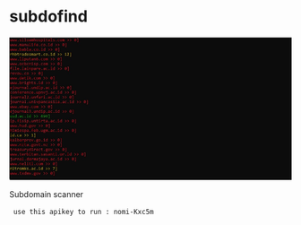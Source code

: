 # subdofind
![subdo scanner](https://raw.githubusercontent.com/NowMeee/subdofind/master/IMG-20231030-WA0313.jpg)

Subdomain scanner
```
 use this apikey to run : nomi-Kxc5m
